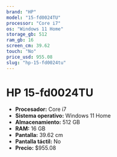 ```yaml
---
brand: "HP"
model: "15-fd0024TU"
processor: "Core i7"
os: "Windows 11 Home"
storage_gb: 512
ram_gb: 16
screen_cm: 39.62
touch: "No"
price_usd: 955.08
slug: "hp-15-fd0024tu"
---
```


# HP 15-fd0024TU

- **Procesador:** Core i7
- **Sistema operativo:** Windows 11 Home
- **Almacenamiento:** 512 GB
- **RAM:** 16 GB
- **Pantalla:** 39.62 cm
- **Pantalla táctil:** No
- **Precio:** $955.08
